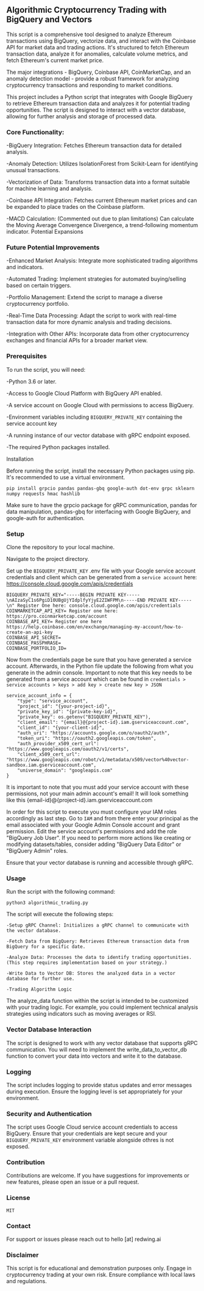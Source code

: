 ## Algorithmic Cryptocurrency Trading with BigQuery and Vectors

This script is a comprehensive tool designed to analyze Ethereum transactions using BigQuery, vectorize data, and interact with the Coinbase API for market data and trading actions. It's structured to fetch Ethereum transaction data, analyze it for anomalies, calculate volume metrics, and fetch Ethereum's current market price. 

The major integrations - BigQuery, Coinbase API, CoinMarketCap, and an anomaly detection model - provide a robust framework for analyzing cryptocurrency transactions and responding to market conditions.

This project includes a Python script that integrates with Google BigQuery to retrieve Ethereum transaction data and analyzes it for potential trading opportunities. The script is designed to interact with a vector database, allowing for further analysis and storage of processed data.

### Core Functionality:

-BigQuery Integration: Fetches Ethereum transaction data for detailed analysis.

-Anomaly Detection: Utilizes IsolationForest from Scikit-Learn for identifying unusual transactions.

-Vectorization of Data: Transforms transaction data into a format suitable for machine learning and analysis.

-Coinbase API Integration: Fetches current Ethereum market prices and can be expanded to place trades on the Coinbase platform.

-MACD Calculation: (Commented out due to plan limitations) Can calculate the Moving Average Convergence Divergence, a trend-following momentum indicator.
Potential Expansions

### Future Potential Improvements

-Enhanced Market Analysis: Integrate more sophisticated trading algorithms and indicators.

-Automated Trading: Implement strategies for automated buying/selling based on certain triggers.

-Portfolio Management: Extend the script to manage a diverse cryptocurrency portfolio.

-Real-Time Data Processing: Adapt the script to work with real-time transaction data for more dynamic analysis and trading decisions.

-Integration with Other APIs: Incorporate data from other cryptocurrency exchanges and financial APIs for a broader market view.

### Prerequisites

To run the script, you will need:

-Python 3.6 or later.

-Access to Google Cloud Platform with BigQuery API enabled.

-A service account on Google Cloud with permissions to access BigQuery.

-Environment variables including `BIGQUERY_PRIVATE_KEY` containing the service account key 

-A running instance of our vector database with gRPC endpoint exposed.

-The required Python packages installed.

Installation

Before running the script, install the necessary Python packages using pip. It's recommended to use a virtual environment.

```
pip install grpcio pandas pandas-gbq google-auth dot-env grpc sklearn numpy requests hmac hashlib
```

Make sure to have the grpcio package for gRPC communication, pandas for data manipulation, pandas-gbq for interfacing with Google BigQuery, and google-auth for authentication.

### Setup

Clone the repository to your local machine.

Navigate to the project directory.

Set up the `BIGQUERY_PRIVATE_KEY` .env file with your Google service account credentials and client which can be generated from a `service account` here: https://console.cloud.google.com/apis/credentials

```
BIGQUERY_PRIVATE_KEY="-----BEGIN PRIVATE KEY-----\nAIzaSyC1s6PgiD10UBgUjYIdplfyYjyE2ZIWFPM\n-----END PRIVATE KEY-----\n" Register One here: console.cloud.google.com/apis/credentials
COINMARKETCAP_API_KEY= Register one here: https://pro.coinmarketcap.com/account
COINBASE_API_KEY= Register one here https://help.coinbase.com/en/exchange/managing-my-account/how-to-create-an-api-key
COINBASE_API_SECRET=
COINBASE_PASSPHRASE=
COINBASE_PORTFOLIO_ID=
```

Now from the credentials page be sure that you have generated a service account. Afterwards, in the Python file update the following from what you generate in the admin console. Important to note that this key needs to be generated from a service account which can be found in `credentials > service accounts > keys > add key > create new key > JSON`

```
service_account_info = {
    "type": "service_account",
    "project_id": "{your-project-id}",
    "private_key_id": "{private-key-id}",
    "private_key": os.getenv("BIGQUERY_PRIVATE_KEY"),
    "client_email": "{email}@{project-id}.iam.gserviceaccount.com",
    "client_id": "{your-client-id}",
    "auth_uri": "https://accounts.google.com/o/oauth2/auth",
    "token_uri": "https://oauth2.googleapis.com/token",
    "auth_provider_x509_cert_url": "https://www.googleapis.com/oauth2/v1/certs",
    "client_x509_cert_url": "https://www.googleapis.com/robot/v1/metadata/x509/vector%40vector-sandbox.iam.gserviceaccount.com",
    "universe_domain": "googleapis.com"
}
```

It is important to note that you must add your service account with these permissions, not your main admin account's email! It will look something like this {email-id}@{project-id}.iam.gserviceaccount.com

In order for this script to execute you must configure your IAM roles accordingly as last step. Go to `IAM` and from there enter your principal as the email associated with your Google Admin Console account and grant permission. Edit the service account's permissions and add the role "BigQuery Job User". If you need to perform more actions like creating or modifying datasets/tables, consider adding "BigQuery Data Editor" or "BigQuery Admin" roles.

Ensure that your vector database is running and accessible through gRPC.

### Usage

Run the script with the following command:

```
python3 algorithmic_trading.py
```

The script will execute the following steps:

```
-Setup gRPC Channel: Initializes a gRPC channel to communicate with the vector database.

-Fetch Data from BigQuery: Retrieves Ethereum transaction data from BigQuery for a specific date.

-Analyze Data: Processes the data to identify trading opportunities. (This step requires implementation based on your strategy.)

-Write Data to Vector DB: Stores the analyzed data in a vector database for further use.

-Trading Algorithm Logic
```

The analyze_data function within the script is intended to be customized with your trading logic. For example, you could implement technical analysis strategies using indicators such as moving averages or RSI.

### Vector Database Interaction

The script is designed to work with any vector database that supports gRPC communication. You will need to implement the write_data_to_vector_db function to convert your data into vectors and write it to the database.

### Logging

The script includes logging to provide status updates and error messages during execution. Ensure the logging level is set appropriately for your environment.

### Security and Authentication

The script uses Google Cloud service account credentials to access BigQuery. Ensure that your credentials are kept secure and your `BIGQUERY_PRIVATE_KEY` environment variable alongside othres is not exposed.

### Contribution

Contributions are welcome. If you have suggestions for improvements or new features, please open an issue or a pull request.

### License

`MIT`

### Contact

For support or issues please reach out to hello [at] redwing.ai

### Disclaimer

This script is for educational and demonstration purposes only. Engage in cryptocurrency trading at your own risk. Ensure compliance with local laws and regulations.
